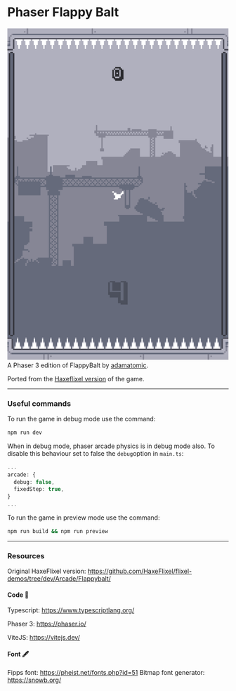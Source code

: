 # Phaser Flappy Balt
![Phaser Flappy Balt Screenshot](screenshot.png "Phaser Flappy Balt Screenshot")
A Phaser 3 edition of FlappyBalt by [adamatomic](http://adamatomic.com/).

Ported from the [Haxeflixel version](https://haxeflixel.com/demos/Flappybalt/) of the game.

---

### Useful commands
To run the game in debug mode use the command:

```bash
npm run dev
```

When in debug mode, phaser arcade physics is in debug mode also. To disable this behaviour set to false the ```debug```option in ```main.ts```:

```typescript
...
arcade: {
  debug: false,
  fixedStep: true,
}
...
```

To run the game in preview mode use the command:
```bash
npm run build && npm run preview
```

---

### Resources
Original HaxeFlixel version: https://github.com/HaxeFlixel/flixel-demos/tree/dev/Arcade/Flappybalt/

#### Code 👾
Typescript: https://www.typescriptlang.org/

Phaser 3: https://phaser.io/

ViteJS: https://vitejs.dev/

#### Font 🖋️
Fipps font: https://pheist.net/fonts.php?id=51
Bitmap font generator: https://snowb.org/
